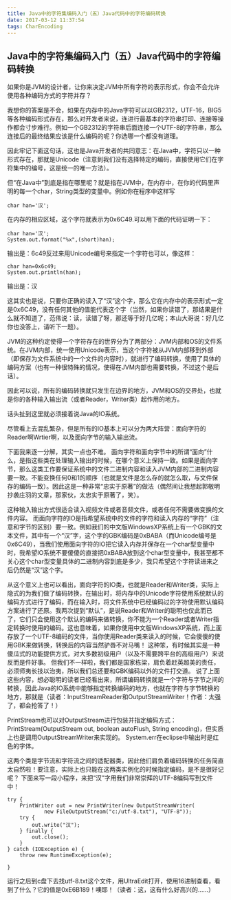 ```yaml
---
title: Java中的字符集编码入门（五）Java代码中的字符编码转换
date: 2017-03-12 11:37:54
tags: CharEncoding
---
```


## Java中的字符集编码入门（五）Java代码中的字符编码转换


如果你是JVM的设计者，让你来决定JVM中所有字符的表示形式，你会不会允许使用各种编码方式的字符并存？ 

我想你的答案是不会，如果在内存中的Java字符可以以GB2312，UTF-16，BIG5等各种编码形式存在，那么对开发者来说，连进行最基本的字符串打印、连接等操作都会寸步难行。例如一个GB2312的字符串后面连接一个UTF-8的字符串，那么连接后的最终结果应该是什么编码的呢？你选哪一个都没有道理。

因此牢记下面这句话，这也是Java开发者的共同意志：在Java中，字符只以一种形式存在，那就是Unicode（注意到我们没有选择特定的编码，直接使用它们在字符集中的编号，这是统一的唯一方法）。

但“在Java中”到底是指在哪里呢？就是指在JVM中，在内存中，在你的代码里声明的每一个char，String类型的变量中。例如你在程序中这样写 

```
char han='汉'; 
```

在内存的相应区域，这个字符就表示为0x6C49.可以用下面的代码证明一下： 

```
char han='汉';
System.out.format("%x",(short)han); 
```

输出是：6c49反过来用Unicode编号来指定一个字符也可以，像这样： 

```
char han=0x6c49;
System.out.println(han);
```
输出是：汉 
   
这其实也是说，只要你正确的读入了“汉”这个字，那么它在内存中的表示形式一定是0x6C49，没有任何其他的值能代表这个字（当然，如果你读错了，那结果是什么就不知道了，范伟说：读，读错了呀，那还等于好几亿呢；本山大哥说：好几亿你也没答上，请听下一题）。
    
    
JVM的这种约定使得一个字符存在的世界分为了两部分：JVM内部和OS的文件系统。在JVM内部，统一使用Unicode表示，当这个字符被从JVM内部移到外部（即保存为文件系统中的一个文件的内容时），就进行了编码转换，使用了具体的编码方案（也有一种很特殊的情况，使得在JVM内部也需要转换，不过这个是后话）。 

因此可以说，所有的编码转换就只发生在边界的地方，JVM和OS的交界处，也就是你的各种输入输出流（或者Reader，Writer类）起作用的地方。

话头扯到这里就必须接着说Java的IO系统。

尽管看上去混乱繁杂，但是所有的IO基本上可以分为两大阵营：面向字符的Reader啊Wrtier啊，以及面向字节的输入输出流。

下面我来逐一分解，其实一点也不难。
面向字符和面向字节中的所谓“面向”什么，是指这些类在处理输入输出的时候，在哪个意义上保持一致。如果是面向字节，那么这类工作要保证系统中的文件二进制内容和读入JVM内部的二进制内容要一致。不能变换任何0和1的顺序（也就是文件是怎么存的就怎么取，与文件保存的编码一致）。因此这是一种非常“忠实于原著”的做法（偶然间让我想起郭敬明抄袭庄羽的文章，那家伙，太忠实于原著了，笑）。

这种输入输出方式很适合读入视频文件或者音频文件，或者任何不需要做变换的文件内容。
而面向字符的IO是指希望系统中的文件的字符和读入内存的“字符”（注意和字节的区别）要一致。例如我们的中文版WindowsXP系统上有一个GBK的文本文件，其中有一个“汉”字，这个字的GBK编码是0xBABA（而Unicode编号是0x6C49），当我们使用面向字符的IO把它读入内存并保存在一个char型变量中时，我希望IO系统不要傻傻的直接把0xBABA放到这个char型变量中，我甚至都不关心这个char型变量具体的二进制内容到底是多少，我只希望这个字符读进来之后仍然是“汉”这个字。 

从这个意义上也可以看出，面向字符的IO类，也就是Reader和Writer类，实际上隐式的为我们做了编码转换，在输出时，将内存中的Unicode字符使用系统默认的编码方式进行了编码，而在输入时，将文件系统中已经编码过的字符使用默认编码方案进行了还原。我两次提到“默认”，是说Reader和Writer的聪明也仅此而已了，它们只会使用这个默认的编码来做转换，你不能为一个Reader或者Writer指定转换时使用的编码。这也意味着，如果你使用中文版WindowsXP系统，而上面存放了一个UTF-8编码的文件，当你使用Reader类来读入的时候，它会傻傻的使用GBK来做转换，转换后的内容当然驴唇不对马嘴！ 
    这种笨，有时候其实是一种傻瓜式的功能提供方式，对大多数初级用户（以及不需要跨平台的高级用户）来说反而是件好事。 
    但我们不一样啦，我们都是国家栋梁，肩负着赶英超美的责任，必须师夷长技以治夷，所以我们总还要和GBK编码以外的文件打交道。
    说了上面这些内容，想必聪明的读者已经看出来，所谓编码转换就是一个字符与字节之间的转换，因此Java的IO系统中能够指定转换编码的地方，也就在字符与字节转换的地方，那就是（读者：InputStreamReader和OutputStreamWriter！作者：太强了，都会抢答了！）
 
PrintStream也可以对OutputStream进行包装并指定编码方式：PrintStream(OutputStream out,
boolean autoFlush, String encoding)，但实质上也是调用OutputStreamWriter来实现的。
System.err在eclipse中输出时是红色的字体。
 
这两个类是字节流和字符流之间的适配器类，因此他们肩负着编码转换的任务简直太自然啦！要注意，实际上也只能在这两类实例化的时候指定编码，是不是很好记呢？
下面来写一段小程序，来把“汉”字用我们非常崇拜的UTF-8编码写到文件中！ 

```Java代码  收藏代码
try {  
    PrintWriter out = new PrintWriter(new OutputStreamWriter(  
            new FileOutputStream("c:/utf-8.txt"), "UTF-8"));  
    try {  
        out.write("汉");  
    } finally {  
        out.close();  
    }  
} catch (IOException e) {  
    throw new RuntimeException(e);  
  
}  
```

运行之后到c盘下去找utf-8.txt这个文件，用UltraEdit打开，使用16进制查看，看到了什么？它的值是0xE6B189！噢耶！（读者：这，这有什么好高兴的……）